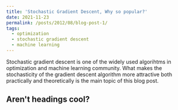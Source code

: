 ```yaml
---
title: 'Stochastic Gradient Descent, Why so popular?'
date: 2021-11-23
permalink: /posts/2012/08/blog-post-1/
tags:
  - optimization
  - stochastic gradient descent
  - machine learning
---
```


Stochastic gradient descent is one of the widely used algorihtms in optimization and machine learning community. What makes the stochasticity of the gradient descent algorithm more attractive both practically and theoretically is the main topic of this blog post.

Aren't headings cool?
------
